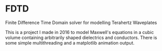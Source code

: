 # FDTD
Finite Difference Time Domain solver for modelling Terahertz Waveplates

This is a project I made in 2016 to model Maxwell's equations in a cubic volume containing arbitrarily shaped dielectrics and conductors.
There is some simple multithreading and a matplotlib animation output.

